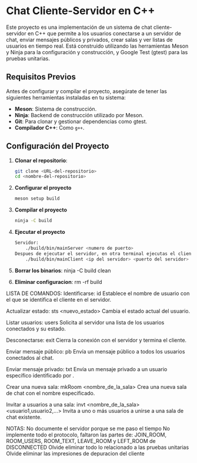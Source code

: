 # Chat Cliente-Servidor en C++

Este proyecto es una implementación de un sistema de chat cliente-servidor en C++ que permite a los usuarios conectarse a un servidor de chat, enviar mensajes públicos y privados, crear salas y ver listas de usuarios en tiempo real. Está construido utilizando las herramientas Meson y Ninja para la configuración y construcción, y Google Test (gtest) para las pruebas unitarias.

## Requisitos Previos

Antes de configurar y compilar el proyecto, asegúrate de tener las siguientes herramientas instaladas en tu sistema:

- **Meson**: Sistema de construcción.
- **Ninja**: Backend de construcción utilizado por Meson.
- **Git**: Para clonar y gestionar dependencias como gtest.
- **Compilador C++**: Como `g++`.

## Configuración del Proyecto

1. **Clonar el repositorio**:
   ```bash
   git clone <URL-del-repositorio>
   cd <nombre-del-repositorio>

2. **Configurar el proyecto**
    ```bash
    meson setup build

3. **Compilar el proyecto**
    ```bash
    ninja -C build

4. **Ejecutar el proyecto**
    ```bash
    Servidor: 
        ./build/bin/mainServer <numero de puerto>
    Despues de ejecutar el servidor, en otra terminal ejecutas el cliente:
        ./build/bin/mainClient <ip del servidor> <puerto del servidor>

5. **Borrar los binarios**:
    ninja -C build clean

6. **Eliminar configuracion**:
    rm -rf build

LISTA DE COMANDOS:
Identificarse: id <username>
Establece el nombre de usuario con el que se identifica el cliente en el servidor.

Actualizar estado: sts <nuevo_estado>
Cambia el estado actual del usuario.

Listar usuarios: users
Solicita al servidor una lista de los usuarios conectados y su estado.

Desconectarse: exit
Cierra la conexión con el servidor y termina el cliente.

Enviar mensaje público: pb <mensaje>
Envía un mensaje público a todos los usuarios conectados al chat.

Enviar mensaje privado: txt <username> <mensaje>
Envía un mensaje privado a un usuario específico identificado por <username>.

Crear una nueva sala: mkRoom <nombre_de_la_sala>
Crea una nueva sala de chat con el nombre especificado.

Invitar a usuarios a una sala: invt <nombre_de_la_sala> <usuario1,usuario2,...>
Invita a uno o más usuarios a unirse a una sala de chat existente.


NOTAS:
No documente el servidor porque se me paso el tiempo
No implemente todo el protocolo, faltaron las partes de: JOIN_ROOM, ROOM_USERS, ROOM_TEXT, LEAVE_ROOM y LEFT_ROOM de DISCONNECTED
Olvide eliminar todo lo relacionado a las pruebas unitarias
Olvide eliminar las impresiones de depuracion del cliente